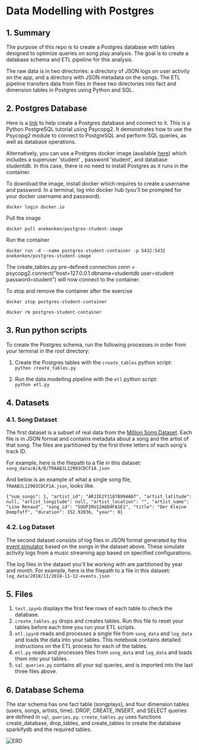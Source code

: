 # Data Modelling with Postgres

## 1. Summary

The purpose of this repo is to create a Postgres database with tables designed to optimize queries on song play analysis. The goal is to create a database schema and ETL pipeline for this analysis.

The raw data is in two directories: a directory of JSON logs on user activity on the app, and a directory with JSON metadata on the songs. The ETL pipeline  transfers data from files in these two directories into fact and dimension tables in Postgres using Python and SQL.

## 2. Postgres Database 

Here is a [link](https://pynative.com/python-postgresql-tutorial/) to help create a Postgres database and connect to it. This is a Python PostgreSQL tutorial using Psycopg2. It demonstrates how to use the Psycopg2 module to connect to PostgreSQL and perform SQL queries, as well as database operations.

Alternatively, you can use a Postgres docker image (available [here](https://hub.docker.com/r/onekenken/postgres-student-image)) which includes a superuser 'student' , password 'student', and database studentdb. In this case, there is no need to install Postgres as it runs in the container. 

To download the image, install docker which requires to create a username and password. In a terminal, log into docker hub (you'll be prompted for your docker username and password).

```docker login docker.io```

Pull the image

```docker pull onekenken/postgres-student-image```

Run the container

```docker run -d --name postgres-student-container -p 5432:5432 onekenken/postgres-student-image```

The create_tables.py pre-defined connection conn = psycopg2.connect("host=127.0.0.1 dbname=studentdb user=student password=student") will now connect to the container.

To stop and remove the container after the exercise

```docker stop postgres-student-container```


```docker rm postgres-student-container```

## 3. Run python scripts

To create the Postgres schema, run the following processes in order from your terminal in the root directory:

1. Create the Postgres tables with the `create_tables` python script:   
  `python create_tables.py`

2. Run the data modelling pipeline with the `etl` python script:  
  `python etl.py`

## 4. Datasets

### 4.1. Song Dataset

The first dataset is a subset of real data from the [Million Song Dataset](https://labrosa.ee.columbia.edu/millionsong/). Each file is in JSON format and contains metadata about a song and the artist of that song. The files are partitioned by the first three letters of each song's track ID. 

For example, here is the filepath to a file in this dataset: `song_data/A/A/B/TRAABJL12903CDCF1A.json`

And below is an example of what a single song file, `TRAABJL12903CDCF1A.json`, looks like.

```{"num_songs": 1, "artist_id": "ARJIE2Y1187B994AB7", "artist_latitude": null, "artist_longitude": null, "artist_location": "", "artist_name": "Line Renaud", "song_id": "SOUPIRU12A6D4FA1E1", "title": "Der Kleine Dompfaff", "duration": 152.92036, "year": 0}```

### 4.2. Log Dataset 

The second dataset consists of log files in JSON format generated by this [event simulator](https://github.com/Interana/eventsim) based on the songs in the dataset above. These simulate activity logs from a music streaming app based on specified configurations.

The log files in the dataset you'll be working with are partitioned by year and month. For example, here is the filepath to a file in this dataset:
`log_data/2018/11/2018-11-12-events.json`

## 5. Files     

1. `test.ipynb` displays the first few rows of each table to check the database.
2. `create_tables.py` drops and creates tables. Run this file to reset your tables before each time you run your ETL scripts.
3. `etl.ipynb` reads and processes a single file from `song_data` and `log_data` and loads the data into your tables. This notebook contains detailed instructions on the ETL process for each of the tables.
4. `etl.py` reads and processes files from `song_data` and `log_data` and loads them into your tables. 
5. `sql_queries.py` contains all your sql queries, and is imported into the last three files above.

## 6. Database Schema 

The star schema has one fact table (songplays), and four dimension tables (users, songs, artists, time). DROP, CREATE, INSERT, and SELECT queries are defined in `sql_queries.py`. `create_tables.py` uses functions create_database, drop_tables, and create_tables to create the database sparkifydb and the required tables.

![ERD](ERD.png)
